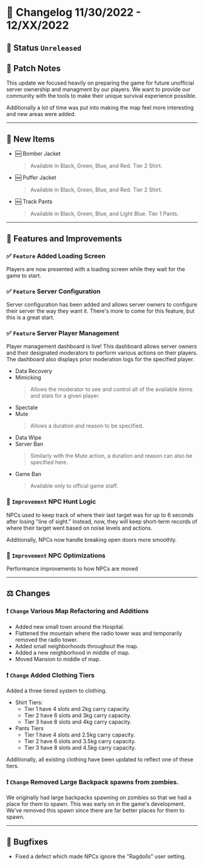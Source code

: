 # :bookmark_tabs:  Changelog 11/30/2022 - 12/XX/2022

## :red_circle: Status `Unreleased`

## :speech_balloon: Patch Notes
This update we focused heavily on preparing the game for future unofficial server ownership and managment by our players. We want to provide our community with the tools to make their unique survival experience possible.

Additionally a lot of time was put into making the map feel more interesting and new areas were added.

________

## :star2: New Items
- :new: Bomber Jacket
  > Available in Black, Green, Blue, and Red. Tier 2 Shirt.
- :new: Puffer Jacket
  > Available in Black, Green, Blue, and Red. Tier 2 Shirt.
- :new: Track Pants
  > Available in Black, Green, Blue, and Light Blue. Tier 1 Pants.

________

## :loudspeaker: Features and Improvements

### :white_check_mark: `Feature` Added Loading Screen
Players are now presented with a loading screen while they wait for the game to start.

### :white_check_mark: `Feature` Server Configuration
Server configuration has been added and allows server owners to configure their server the way they want it. There's more to come for this feature, but this is a great start.
  
### :white_check_mark: `Feature` Server Player Management
Player management dashboard is live! This dashboard allows server owners and their designated moderators to perform various actions on their players. The dashboard also displays prior moderation logs for the specified player.

- Data Recovery
- Mimicking
  > Allows the moderator to see and control all of the available items and stats for a given player.
- Spectate
- Mute
  > Allows a duration and reason to be specified.
- Data Wipe
- Server Ban
  > Similarly with the Mute action, a duration and reason can also be specified here.
- Game Ban
  > Available only to offical game staff.

### :arrow_up_small: `Improvement` NPC Hunt Logic
NPCs used to keep track of where their last target was for up to 6 seconds after losing "line of sight." Instead, now, they will keep short-term records of where their target went based on noise levels and actions.

Additionally, NPCs now handle breaking open doors more smoothly.

### :arrow_up_small: `Improvement` NPC Optimizations
Performance improvements to how NPCs are moved

________

## :balance_scale: Changes

### :exclamation: `Change` Various Map Refactoring and Additions
- Added new small town around the Hospital.
- Flattened the mountain where the radio tower was and temporarily removed the radio tower.
- Added small neighborhoods throughout the map.
- Added a new neighborhood in middle of map.
- Moved Mansion to middle of map.

### :exclamation: `Change` Added Clothing Tiers
Added a three tiered system to clothing.
- Shirt Tiers:
  - Tier 1 have 4 slots and 2kg carry capacity.
  - Tier 2 have 6 slots and 3kg carry capacity.
  - Tier 3 have 8 slots and 4kg carry capacity.
- Pants Tiers
  - Tier 1 have 4 slots and 2.5kg carry capacity.
  - Tier 2 have 6 slots and 3.5kg carry capacity.
  - Tier 3 have 8 slots and 4.5kg carry capacity.

Additionally, all existing clothing have been updated to reflect one of these tiers.

### :exclamation: `Change` Removed Large Backpack spawns from zombies.
We originally had large backpacks spawning on zombies so that we had a place for them to spawn.
This was early on in the game's development. We've removed this spawn since there are far better places for them to spawn.

________

## :bug: Bugfixes
- Fixed a defect which made NPCs ignore the "Ragdolls" user setting.

